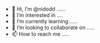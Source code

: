 - 👋 Hi, I’m @nidodd ......
- 👀 I’m interested in ....
- 🌱 I’m currently learning .....
- 💞️ I’m looking to collaborate on .....
- 📫 How to reach me .....

<!---
nidodd/nidodd is a ✨ special ✨ repository because its `README.md` (this file) appears on your GitHub profile.
You can click the Preview link to take a look at your changes.
--->
